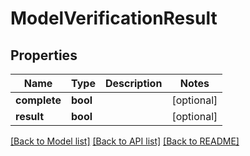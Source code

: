 # ModelVerificationResult

## Properties
Name | Type | Description | Notes
------------ | ------------- | ------------- | -------------
**complete** | **bool** |  | [optional] 
**result** | **bool** |  | [optional] 

[[Back to Model list]](../README.md#documentation-for-models) [[Back to API list]](../README.md#documentation-for-api-endpoints) [[Back to README]](../README.md)

